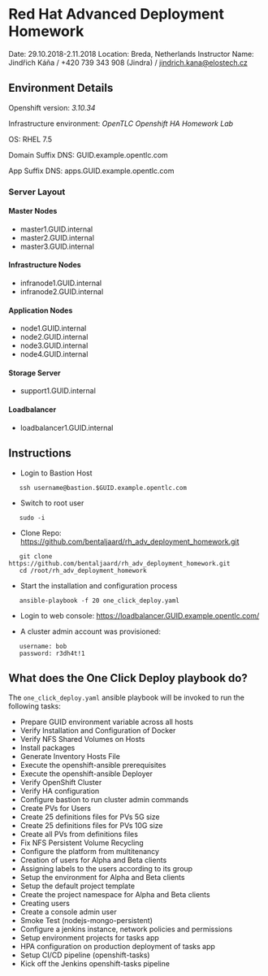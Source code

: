 # Red Hat Advanced Deployment Homework

Date: 29.10.2018-2.11.2018
Location: Breda, Netherlands
Instructor Name: Jindřich Káňa / +420 739 343 908 (Jindra) / jindrich.kana@elostech.cz

## Environment Details

Openshift version: *3.10.34*

Infrastructure environment: *OpenTLC Openshift HA Homework Lab*

OS: RHEL 7.5

Domain Suffix DNS: GUID.example.opentlc.com

App Suffix DNS: apps.GUID.example.opentlc.com

### Server Layout

#### Master Nodes
* master1.GUID.internal
* master2.GUID.internal
* master3.GUID.internal

#### Infrastructure Nodes
* infranode1.GUID.internal
* infranode2.GUID.internal

#### Application Nodes
* node1.GUID.internal
* node2.GUID.internal
* node3.GUID.internal
* node4.GUID.internal

#### Storage Server
* support1.GUID.internal

#### Loadbalancer
* loadbalancer1.GUID.internal



## Instructions

* Login to Bastion Host

 ``` 
 	ssh username@bastion.$GUID.example.opentlc.com 
 ```

* Switch to root user

 ``` 
 	sudo -i 
 ```

* Clone Repo: https://github.com/bentaljaard/rh_adv_deployment_homework.git

 ``` 
 	git clone https://github.com/bentaljaard/rh_adv_deployment_homework.git 
 	cd /root/rh_adv_deployment_homework 
 ```

* Start the installation and configuration process
 
 ```
 	ansible-playbook -f 20 one_click_deploy.yaml
 ```

* Login to web console:  https://loadbalancer.GUID.example.opentlc.com/

* A cluster admin account was provisioned:

 ```
 	username: bob
 	password: r3dh4t!1
 ```

## What does the One Click Deploy playbook do?



The `one_click_deploy.yaml` ansible playbook will be invoked to run the following tasks:

* Prepare GUID environment variable across all hosts
* Verify Installation and Configuration of Docker
* Verify NFS Shared Volumes on Hosts
* Install packages
* Generate Inventory Hosts File
* Execute the openshift-ansible prerequisites
* Execute the openshift-ansible Deployer
* Verify OpenShift Cluster
* Verify HA configuration
* Configure bastion to run cluster admin commands
* Create PVs for Users
* Create 25 definitions files for PVs 5G size
* Create 25 definitions files for PVs 10G size
* Create all PVs from definitions files
* Fix NFS Persistent Volume Recycling
* Configure the platform from multitenancy
* Creation of users for Alpha and Beta clients
* Assigning labels to the users according to its group
* Setup the environment for Alpha and Beta clients
* Setup the default project template
* Create the project namespace for Alpha and Beta clients
* Creating users
* Create a console admin user
* Smoke Test (nodejs-mongo-persistent)
* Configure a jenkins instance, network policies and permissions
* Setup environment projects for tasks app
* HPA configuration on production deployment of tasks app
* Setup CI/CD pipeline (openshift-tasks)
* Kick off the Jenkins openshift-tasks pipeline
